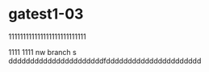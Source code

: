 # gatest1-03
111111111111111111111111111

1111
1111
 nw branch
s
ddddddddddddddddddddddfdddddddddddddddddddddd
